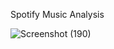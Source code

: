 Spotify Music Analysis

![Screenshot (190)](https://github.com/user-attachments/assets/4f39a0f7-d350-4758-8d21-cb7587051a95)
